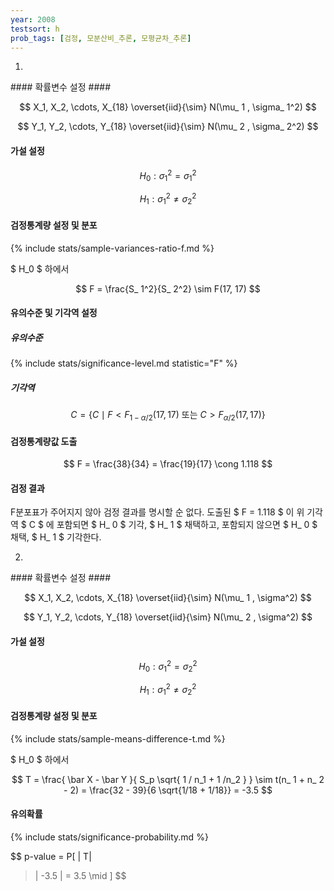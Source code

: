 ```yaml
---
year: 2008
testsort: h
prob_tags: [검정, 모분산비_추론, 모평균차_추론]
---
```

1)

<div>
#### 확률변수 설정 ####

$$ X_1, X_2, \cdots, X_{18} \overset{iid}{\sim} N(\mu_ 1 , \sigma_ 1^2) $$

$$ Y_1, Y_2, \cdots, Y_{18} \overset{iid}{\sim} N(\mu_ 2 , \sigma_ 2^2) $$

#### 가설 설정 ####

$$ H_ 0 : \sigma_ 1^2 = \sigma_ 1^2 $$

$$ H_ 1 : \sigma_ 1^2 \neq \sigma_ 2^2 $$

#### 검정통계량 설정 및 분포 ####

{% include stats/sample-variances-ratio-f.md %}

$ H_0 $ 하에서

$$ F = \frac{S_ 1^2}{S_ 2^2} \sim F(17, 17) $$

#### 유의수준 및 기각역 설정 ####

##### 유의수준 #####

{% include stats/significance-level.md statistic="F" %}

##### 기각역 #####

$$ C = \{ C \mid F < F_ {1 - \alpha / 2} (17, 17)\text{  또는 }C > F_ {\alpha / 2} (17, 17) \} $$

#### 검정통계량값 도출 ####

$$ F = \frac{38}{34} = \frac{19}{17} \cong 1.118 $$

#### 검정 결과 ####

F분포표가 주어지지 않아 검정 결과를 명시할 순 없다.
도출된 $ F = 1.118 $ 이 위 기각역 $ C $ 에 포함되면 $ H_ 0 $ 기각, $ H_ 1 $ 채택하고,
포함되지 않으면 $ H_ 0 $ 채택, $ H_ 1 $ 기각한다.

</div>

2)

<div>
#### 확률변수 설정 ####

$$ X_1, X_2, \cdots, X_{18} \overset{iid}{\sim} N(\mu_ 1 , \sigma^2) $$

$$ Y_1, Y_2, \cdots, Y_{18} \overset{iid}{\sim} N(\mu_ 2 , \sigma^2) $$

#### 가설 설정 ####

$$ H_ 0 : \sigma_ 1^2 = \sigma_ 2^2 $$

$$ H_ 1 : \sigma_ 1^2 \neq \sigma_ 2^2 $$

#### 검정통계량 설정 및 분포 ####

{% include stats/sample-means-difference-t.md %}

$ H_0 $ 하에서

$$ T = \frac{ \bar X - \bar Y }{ S_p \sqrt{ 1 / n_1 + 1 /n_2 } } \sim t(n_ 1 + n_ 2 - 2) = \frac{32 - 39}{6 \sqrt{1/18 + 1/18}} = -3.5 $$

#### 유의확률 ####

{% include stats/significance-probability.md %}

$$ p-value = P[ |
T|
 > |
 -3.5
 | = 3.5 \mid ] $$

</div>